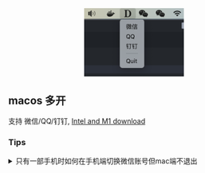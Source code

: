 <div align="center">
    <img width="200"  src="./image/preview.png">
</div>

## macos 多开 

支持 微信/QQ/钉钉, [Intel and M1 download](https://github.com/daodao97/DuoKai/releases)

### Tips 
<details>
<summary>只有一部手机时如何在手机端切换微信账号但mac端不退出</summary>

正常情况下如果在手机端切换账号, mac端已登录的微信会自动退出, 此时我们需要使用一点小小的技巧, 来达到手机端切换账号, mac端不退出的目的.

手机上的操作步骤: 
1. 关闭 蜂窝和WIFI
2. 微信->我的->设置->退出登录(显示正在加载, 大约2分钟, 不要动)
3. 当显示登录的页面时, 打开 蜂窝和WIFI
4. 登录页面->更多选项->登录其他微信 (记得勾选下自动登录, 以后不用这么麻烦了)
   
电脑端:
菜单栏点击多开图标->点击微信

然后即可扫码登录
</details>